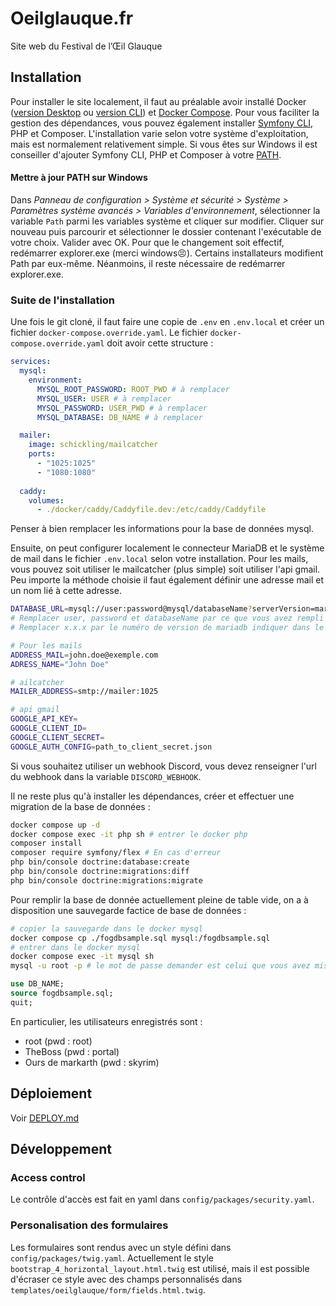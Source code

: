 
# Oeilglauque.fr

Site web du Festival de l’Œil Glauque

## Installation

Pour installer le site localement, il faut au préalable avoir installé Docker ([version Desktop](https://docs.docker.com/get-docker/) ou [version CLI](https://docs.docker.com/engine/install/)) et [Docker Compose](https://docs.docker.com/compose/install/). Pour vous faciliter la gestion des dépendances, vous pouvez également installer [Symfony CLI](https://symfony.com/download), PHP et Composer. L'installation varie selon votre système d'exploitation, mais est normalement relativement simple. Si vous êtes sur Windows il est conseiller d'ajouter Symfony CLI, PHP et Composer à votre [PATH](#mettre-à-jour-path).


#### Mettre à jour PATH sur Windows

Dans *Panneau de configuration > Système et sécurité > Système > Paramètres système avancés > Variables d'environnement*, sélectionner la variable `Path` parmi les variables système et cliquer sur modifier. Cliquer sur nouveau puis parcourir et sélectionner le dossier contenant l'exécutable de votre choix. Valider avec OK.
Pour que le changement soit effectif, redémarrer explorer.exe (merci windows😣).
Certains installateurs modifient Path par eux-même. Néanmoins, il reste nécessaire de redémarrer explorer.exe.


### Suite de l'installation

Une fois le git cloné, il faut faire une copie de `.env` en `.env.local` et créer un fichier `docker-compose.override.yaml`.
Le fichier `docker-compose.override.yaml` doit avoir cette structure :

```yaml
services:
  mysql:
    environment:
      MYSQL_ROOT_PASSWORD: ROOT_PWD # à remplacer
      MYSQL_USER: USER # à remplacer
      MYSQL_PASSWORD: USER_PWD # à remplacer
      MYSQL_DATABASE: DB_NAME # à remplacer

  mailer:
    image: schickling/mailcatcher
    ports: 
      - "1025:1025"
      - "1080:1080"
    
  caddy:
    volumes:
      - ./docker/caddy/Caddyfile.dev:/etc/caddy/Caddyfile
```

Penser à bien remplacer les informations pour la base de données mysql.

Ensuite, on peut configurer localement le connecteur MariaDB et le système de mail dans le fichier `.env.local` selon votre installation. Pour les mails, vous pouvez soit utiliser le mailcatcher (plus simple) soit utiliser l'api gmail. Peu importe la méthode choisie il faut également définir une adresse mail et un nom lié à cette adresse.

```bash
DATABASE_URL=mysql://user:password@mysql/databaseName?serverVersion=mariadb-x.x.x
# Remplacer user, password et databaseName par ce que vous avez rempli dans les variables d'environnement du docker-compose.override.yaml
# Remplacer x.x.x par le numéro de version de mariadb indiquer dans le docker-compose.yaml

# Pour les mails
ADDRESS_MAIL=john.doe@exemple.com
ADRESS_NAME="John Doe"

# ailcatcher
MAILER_ADDRESS=smtp://mailer:1025

# api gmail
GOOGLE_API_KEY=
GOOGLE_CLIENT_ID=
GOOGLE_CLIENT_SECRET=
GOOGLE_AUTH_CONFIG=path_to_client_secret.json
```

Si vous souhaitez utiliser un webhook Discord, vous devez renseigner l'url du webhook dans la variable `DISCORD_WEBHOOK`.

Il ne reste plus qu'à installer les dépendances, créer et effectuer une migration de la base de données : 

```bash
docker compose up -d
docker compose exec -it php sh # entrer le docker php
composer install
composer require symfony/flex # En cas d'erreur
php bin/console doctrine:database:create
php bin/console doctrine:migrations:diff
php bin/console doctrine:migrations:migrate
```

Pour remplir la base de donnée actuellement pleine de table vide, on a à disposition une sauvegarde factice de base de données :
```bash
# copier la sauvegarde dans le docker mysql
docker compose cp ./fogdbsample.sql mysql:/fogdbsample.sql
# entrer dans le docker mysql
docker compose exec -it mysql sh
mysql -u root -p # le mot de passe demander est celui que vous avez mis dans la variable MYSQL_ROOT_PASSWORD du docker-compose.override.yaml
```
```SQL
use DB_NAME;
source fogdbsample.sql;
quit;
```

En particulier, les utilisateurs enregistrés sont :
- root (pwd : root)
- TheBoss (pwd : portal)
- Ours de markarth (pwd : skyrim)

## Déploiement

Voir [DEPLOY.md](DEPLOY.md)

## Développement

### Access control

Le contrôle d'accès est fait en yaml dans `config/packages/security.yaml`. 

### Personalisation des formulaires

Les formulaires sont rendus avec un style défini dans `config/packages/twig.yaml`. Actuellement le style `bootstrap_4_horizontal_layout.html.twig` est utilisé, mais il est possible d'écraser ce style avec des champs personnalisés dans `templates/oeilglauque/form/fields.html.twig`. 
